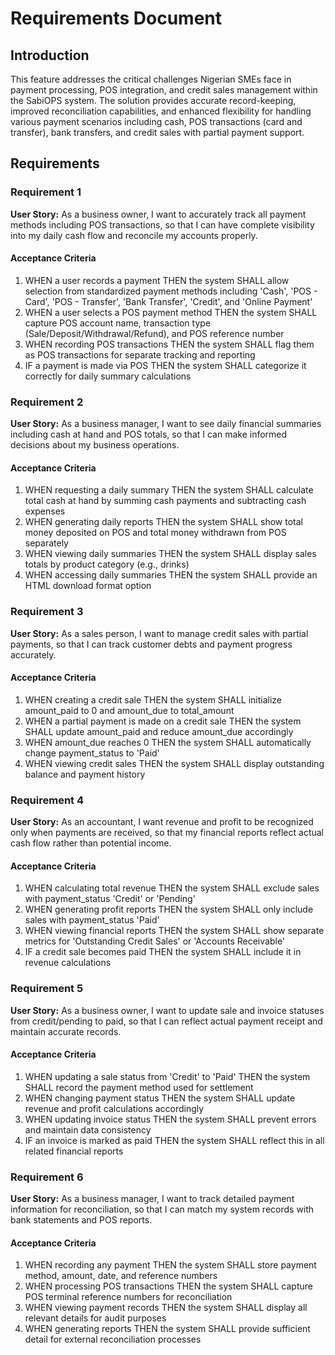# Requirements Document

## Introduction

This feature addresses the critical challenges Nigerian SMEs face in payment processing, POS integration, and credit sales management within the SabiOPS system. The solution provides accurate record-keeping, improved reconciliation capabilities, and enhanced flexibility for handling various payment scenarios including cash, POS transactions (card and transfer), bank transfers, and credit sales with partial payment support.

## Requirements

### Requirement 1

**User Story:** As a business owner, I want to accurately track all payment methods including POS transactions, so that I can have complete visibility into my daily cash flow and reconcile my accounts properly.

#### Acceptance Criteria

1. WHEN a user records a payment THEN the system SHALL allow selection from standardized payment methods including 'Cash', 'POS - Card', 'POS - Transfer', 'Bank Transfer', 'Credit', and 'Online Payment'
2. WHEN a user selects a POS payment method THEN the system SHALL capture POS account name, transaction type (Sale/Deposit/Withdrawal/Refund), and POS reference number
3. WHEN recording POS transactions THEN the system SHALL flag them as POS transactions for separate tracking and reporting
4. IF a payment is made via POS THEN the system SHALL categorize it correctly for daily summary calculations

### Requirement 2

**User Story:** As a business manager, I want to see daily financial summaries including cash at hand and POS totals, so that I can make informed decisions about my business operations.

#### Acceptance Criteria

1. WHEN requesting a daily summary THEN the system SHALL calculate total cash at hand by summing cash payments and subtracting cash expenses
2. WHEN generating daily reports THEN the system SHALL show total money deposited on POS and total money withdrawn from POS separately
3. WHEN viewing daily summaries THEN the system SHALL display sales totals by product category (e.g., drinks)
4. WHEN accessing daily summaries THEN the system SHALL provide an HTML download format option

### Requirement 3

**User Story:** As a sales person, I want to manage credit sales with partial payments, so that I can track customer debts and payment progress accurately.

#### Acceptance Criteria

1. WHEN creating a credit sale THEN the system SHALL initialize amount_paid to 0 and amount_due to total_amount
2. WHEN a partial payment is made on a credit sale THEN the system SHALL update amount_paid and reduce amount_due accordingly
3. WHEN amount_due reaches 0 THEN the system SHALL automatically change payment_status to 'Paid'
4. WHEN viewing credit sales THEN the system SHALL display outstanding balance and payment history

### Requirement 4

**User Story:** As an accountant, I want revenue and profit to be recognized only when payments are received, so that my financial reports reflect actual cash flow rather than potential income.

#### Acceptance Criteria

1. WHEN calculating total revenue THEN the system SHALL exclude sales with payment_status 'Credit' or 'Pending'
2. WHEN generating profit reports THEN the system SHALL only include sales with payment_status 'Paid'
3. WHEN viewing financial reports THEN the system SHALL show separate metrics for 'Outstanding Credit Sales' or 'Accounts Receivable'
4. IF a credit sale becomes paid THEN the system SHALL include it in revenue calculations

### Requirement 5

**User Story:** As a business owner, I want to update sale and invoice statuses from credit/pending to paid, so that I can reflect actual payment receipt and maintain accurate records.

#### Acceptance Criteria

1. WHEN updating a sale status from 'Credit' to 'Paid' THEN the system SHALL record the payment method used for settlement
2. WHEN changing payment status THEN the system SHALL update revenue and profit calculations accordingly
3. WHEN updating invoice status THEN the system SHALL prevent errors and maintain data consistency
4. IF an invoice is marked as paid THEN the system SHALL reflect this in all related financial reports

### Requirement 6

**User Story:** As a business manager, I want to track detailed payment information for reconciliation, so that I can match my system records with bank statements and POS reports.

#### Acceptance Criteria

1. WHEN recording any payment THEN the system SHALL store payment method, amount, date, and reference numbers
2. WHEN processing POS transactions THEN the system SHALL capture POS terminal reference numbers for reconciliation
3. WHEN viewing payment records THEN the system SHALL display all relevant details for audit purposes
4. WHEN generating reports THEN the system SHALL provide sufficient detail for external reconciliation processes